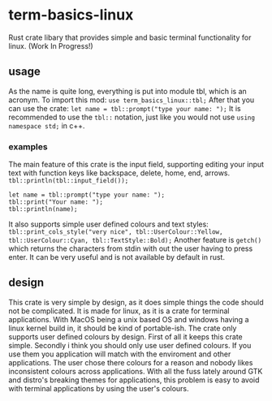 # term-basics-linux
Rust crate libary that provides simple and basic terminal functionality for linux. (Work In Progress!)
## usage
As the name is quite long, everything is put into module tbl, which is an acronym.
To import this mod:
```use term_basics_linux::tbl;```
After that you can use the crate:
```let name = tbl::prompt("type your name: ");```
It is recommended to use the ```tbl::``` notation, just like you would not use
```using namespace std;``` in c++.
### examples
The main feature of this crate is the input field, supporting editing your input text with function keys like backspace, delete, home, end, arrows.
```tbl::println(tbl::input_field());```
```
let name = tbl::prompt("type your name: ");
tbl::print("Your name: ");
tbl::println(name);
```
It also supports simple user defined colours and text styles:
```tbl::print_cols_style("very nice", tbl::UserColour::Yellow, tbl::UserColour::Cyan, tbl::TextStyle::Bold);```
Another feature is ```getch()``` which returns the characters from stdin with out the user having to press enter. It can be very useful and is not available by default in rust.
## design
This crate is very simple by design, as it does simple things the code should not be complicated.
It is made for linux, as it is a crate for terminal applications.
With MacOS being a unix based OS and windows having a linux kernel build in, it should be kind of portable-ish.
The crate only supports user defined colours by design.
First of all it keeps this crate simple.
Secondly i think you should only use user defined colours.
If you use them you application will match with the enviroment and other applications.
The user chose there colours for a reason and nobody likes inconsistent colours across applications.
With all the fuss lately around GTK and distro's breaking themes for applications,
this problem is easy to avoid with terminal applications by using the user's colours.